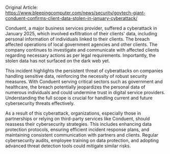 Original Article: https://www.bleepingcomputer.com/news/security/govtech-giant-conduent-confirms-client-data-stolen-in-january-cyberattack/

Conduent, a major business services provider, suffered a cyberattack in January 2025, which involved exfiltration of their clients' data, including personal information of individuals linked to their clients. The breach affected operations of local government agencies and other clients. The company continues to investigate and communicate with affected clients regarding necessary actions as per legal requirements. Importantly, the stolen data has not surfaced on the dark web yet.

This incident highlights the persistent threat of cyberattacks on companies handling sensitive data, reinforcing the necessity of robust security measures. With Conduent serving critical sectors such as government and healthcare, the breach potentially jeopardizes the personal data of numerous individuals and could undermine trust in digital service providers. Understanding the full scope is crucial for handling current and future cybersecurity threats effectively.

As a result of this cyberattack, organizations, especially those in partnerships or relying on third-party services like Conduent, should reassess their cybersecurity strategies. This includes enhancing data protection protocols, ensuring efficient incident response plans, and maintaining consistent communication with partners and clients. Regular cybersecurity audits, employee training on data protection, and adopting advanced threat detection tools could mitigate similar risks.
